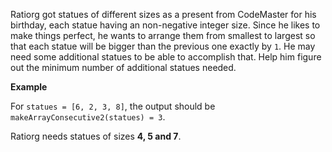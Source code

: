 Ratiorg got statues of different sizes as a present from CodeMaster for his birthday, 
each statue having an non-negative integer size. 
Since he likes to make things perfect, he wants to arrange them from smallest to largest so that each statue will be 
bigger than the previous one exactly by ``1``. He may need some additional statues to be able to accomplish that. 
Help him figure out the minimum number of additional statues needed.

**Example**

For `statues = [6, 2, 3, 8]`, the output should be
`makeArrayConsecutive2(statues) = 3`.

Ratiorg needs statues of sizes **4, 5 and 7**.
